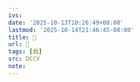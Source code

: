 ```yaml
---
ivs:
date: '2025-10-13T10:26:49+08:00'
lastmod: '2025-10-14T21:46:45-08:00'
title: 􀀪
url: 􀀪
tags: [戲]
src: DCCV
note:
---
```

